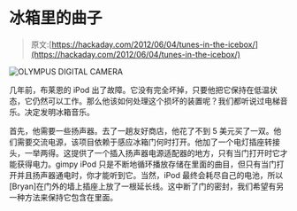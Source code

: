 # 冰箱里的曲子

> 原文:[https://hackaday.com/2012/06/04/tunes-in-the-icebox/](https://hackaday.com/2012/06/04/tunes-in-the-icebox/)

![](../Images/c57cf23ded78cd0d9a7aae84c0382ee3.png "OLYMPUS DIGITAL CAMERA")

几年前，布莱恩的 iPod 出了故障。它没有完全坏掉，只要他把它保持在低温状态，它仍然可以工作。那么他该如何处理这个损坏的装置呢？我们都听说过电梯音乐。决定发明冰箱音乐。

首先，他需要一些扬声器。去了一趟友好商店，他花了不到 5 美元买了一双。他们需要交流电源，该项目依赖于感应冰箱门何时打开。他加了一个电灯插座转接头，一举两得。这提供了一个插入扬声器电源适配器的地方，只有当门打开时它才能获得电力。gimpy iPod 只是不断地循环播放存储在里面的曲目，但只有当门打开并且扬声器通电时，你才能听到它。当然，iPod 最终会耗尽自己的电池，所以[Bryan]在门外的墙上插座上放了一根延长线。这中断了门的密封，我们希望有另一种方法来保持它包含在里面。